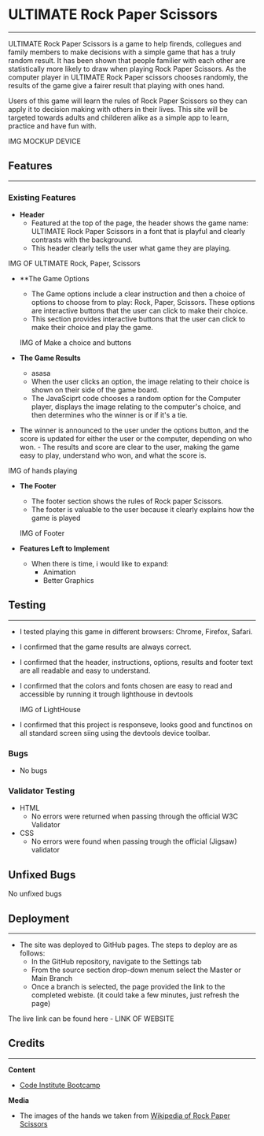 # ULTIMATE Rock Paper Scissors
<hr>
ULTIMATE Rock Paper Scissors is a game to help firends, collegues and family members to make decisions with a simple game that has a truly random result. It has been shown that people familier with each other are statistically more likely to draw when playing Rock Paper Scissors. As the computer player in ULTIMATE Rock Paper scissors chooses randomly, the results of the game give a fairer result that playing with ones hand.

Users of this game will learn the rules of Rock Paper Scissors so they can apply it to decision making with others in their lives. This site will be targeted towards adults and childeren alike as a simple app to learn, practice and have fun with.

IMG MOCKUP DEVICE

##  Features
<hr>

###  Existing Features
-  **Header**
    -  Featured at the top of the page, the header shows the game name: ULTIMATE Rock Paper Scissors in a font that is playful and clearly contrasts with the background.
    -  This header clearly tells the user what game they are playing.

  IMG OF ULTIMATE Rock, Paper, Scissors 

-  **The Game Options
    -  The Game options include a clear instruction and then a choice of options to choose from to play: Rock, Paper, Scissors. These options are interactive buttons that the user can click to make their choice.
    -  This section provides interactive buttons that the user can click to make their choice and play the game.

    IMG of Make a choice and buttons

-  **The Game Results**
    -  asasa
    -  When the user clicks an option, the image relating to their choice is shown on their side of the game board.
    -  The JavaSciprt code chooses a random option for the Computer player, displays the image relating to the computer's choice, and then determines who the winner is or if it's a tie.
  -  The winner is announced to the user under the options button, and the score is updated for either the user or the computer, depending on who won.
    -  The results and score are clear to the user, making the game easy to play, understand who won, and what the score is.


  IMG of hands playing

-  **The Footer**
    -  The footer section shows the rules of Rock paper Scissors.
    -  The footer is valuable to the user because it clearly explains how the game is played

    IMG of Footer

-  **Features Left to Implement**
    -  When there is time, i would like to expand:
       -  Animation
       -  Better Graphics

##  Testing 
<hr>

-  I tested playing this game in different browsers: Chrome, Firefox, Safari.
-  I confirmed that the game results are always correct.
-  I confirmed that the header, instructions, options, results and footer text are all readable and easy to understand.
-  I confirmed that the colors and fonts chosen are easy to read and accessible by running it trough lighthouse in devtools

    IMG of LightHouse
-  I confirmed that this project is responseve, looks good and functinos on all standard screen siing using the devtools device toolbar.


###  Bugs
-  No bugs

###  Validator Testing
*  HTML
    *  No errors were returned when passing through the official W3C Validator
*  CSS
    *  No errors were found when passing trough the official (Jigsaw) validator

## Unfixed Bugs
No unfixed bugs

## Deployment
<hr>

*  The site was deployed to GitHub pages. The steps to deploy are as follows:
    *  In the GitHub repository, navigate to the Settings tab
    *  From the source section drop-down menum select the Master or Main Branch
    *  Once a branch is selected, the page provided the link to the completed webiste. (it could take a few minutes, just refresh the page)

The live link can be found here -  LINK OF WEBSITE

##  Credits
<hr>

**Content**
*  [Code Institute Bootcamp](https://codeinstitute.net)

**Media**
*  The images of the hands we taken from [Wikipedia of Rock Paper Scissors](https://en.wikipedia.org/wiki/Rock_paper_scissors)

